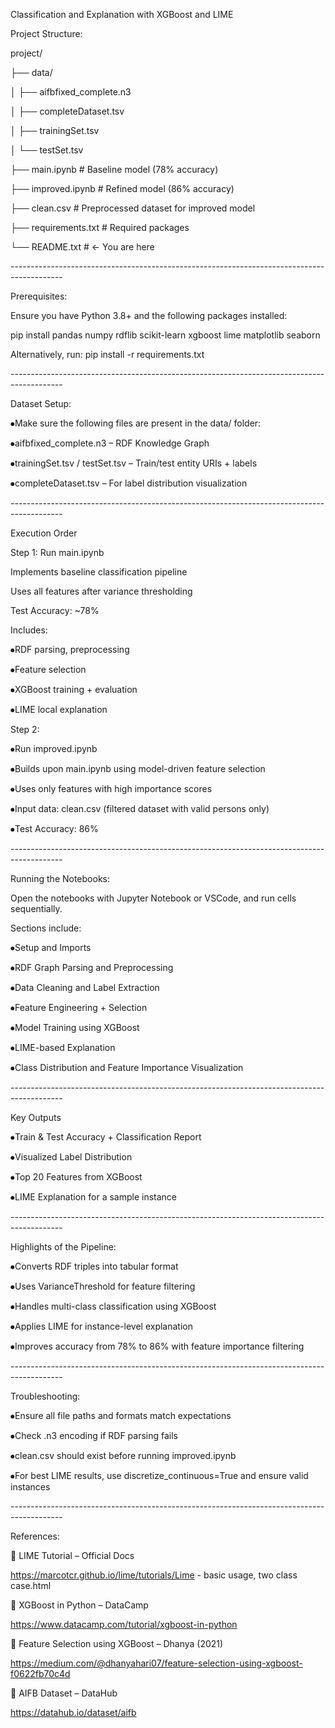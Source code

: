 Classification and Explanation with XGBoost and LIME

Project Structure:

project/

├── data/

│ ├── aifbfixed\_complete.n3

│ ├── completeDataset.tsv

│ ├── trainingSet.tsv

│ └── testSet.tsv

├── main.ipynb # Baseline model (78% accuracy)

├── improved.ipynb # Refined model (86% accuracy)

├── clean.csv # Preprocessed dataset for improved model

├── requirements.txt # Required packages

└── README.txt # ← You are here

\-------------------------------------------------------------------------------------------

Prerequisites:

Ensure you have Python 3.8+ and the following packages installed:

pip install pandas numpy rdflib scikit-learn xgboost lime matplotlib seaborn

Alternatively, run: pip install -r requirements.txt

\-------------------------------------------------------------------------------------------

Dataset Setup:

⦁Make sure the following files are present in the data/ folder:

⦁aifbfixed\_complete.n3 – RDF Knowledge Graph

⦁trainingSet.tsv / testSet.tsv – Train/test entity URIs + labels

⦁completeDataset.tsv – For label distribution visualization

\-------------------------------------------------------------------------------------------

Execution Order

Step 1: Run main.ipynb

Implements baseline classification pipeline

Uses all features after variance thresholding

Test Accuracy: ~78%

Includes:

⦁RDF parsing, preprocessing

⦁Feature selection

⦁XGBoost training + evaluation

⦁LIME local explanation

Step 2:

⦁Run improved.ipynb

⦁Builds upon main.ipynb using model-driven feature selection

⦁Uses only features with high importance scores

⦁Input data: clean.csv (filtered dataset with valid persons only)

⦁Test Accuracy: 86%

\-------------------------------------------------------------------------------------------

Running the Notebooks:

Open the notebooks with Jupyter Notebook or VSCode, and run cells sequentially.

Sections include:

⦁Setup and Imports

⦁RDF Graph Parsing and Preprocessing

⦁Data Cleaning and Label Extraction

⦁Feature Engineering + Selection

⦁Model Training using XGBoost

⦁LIME-based Explanation

⦁Class Distribution and Feature Importance Visualization

\-------------------------------------------------------------------------------------------

Key Outputs

⦁Train & Test Accuracy + Classification Report

⦁Visualized Label Distribution

⦁Top 20 Features from XGBoost

⦁LIME Explanation for a sample instance

\-------------------------------------------------------------------------------------------

Highlights of the Pipeline:

⦁Converts RDF triples into tabular format

⦁Uses VarianceThreshold for feature filtering

⦁Handles multi-class classification using XGBoost

⦁Applies LIME for instance-level explanation

⦁Improves accuracy from 78% to 86% with feature importance filtering

\-------------------------------------------------------------------------------------------

Troubleshooting:

⦁Ensure all file paths and formats match expectations

⦁Check .n3 encoding if RDF parsing fails

⦁clean.csv should exist before running improved.ipynb

⦁For best LIME results, use discretize\_continuous=True and ensure valid instances

\-------------------------------------------------------------------------------------------

References:

🔗 LIME Tutorial – Official Docs

https://marcotcr.github.io/lime/tutorials/Lime - basic usage, two class case.html

🔗 XGBoost in Python – DataCamp

https://www.datacamp.com/tutorial/xgboost-in-python

🔗 Feature Selection using XGBoost – Dhanya (2021)

https://medium.com/@dhanyahari07/feature-selection-using-xgboost-f0622fb70c4d

🔗 AIFB Dataset – DataHub

https://datahub.io/dataset/aifb
